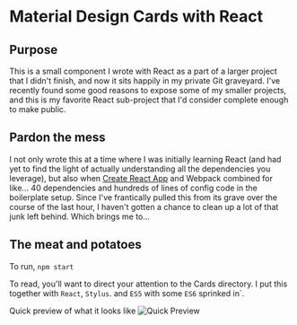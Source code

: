 # Material Design Cards with React

## Purpose

This is a small component I wrote with React as a part of a larger project that I didn't finish, and now it sits happily in my private Git graveyard. I've recently found some good reasons to expose some of my smaller projects, and this is my favorite React sub-project that I'd consider complete enough to make public.

## Pardon the mess

I not only wrote this at a time where I was initially learning React (and had yet to find the light of actually understanding all the dependencies you leverage), but also when [Create React App](https://github.com/facebookincubator/create-react-app) and Webpack combined for like... 40 dependencies and hundreds of lines of config code in the boilerplate setup. Since I've frantically pulled this from its grave over the course of the last hour, I haven't gotten a chance to clean up a lot of that junk left behind. Which brings me to...

## The meat and potatoes

To run, `npm start`

To read, you'll want to direct your attention to the Cards directory. I put this together with `React`, `Stylus`. and `ES5` with some `ES6` sprinked in`.

Quick preview of what it looks like
![Quick Preview](http://i.imgur.com/TnoDu8B.png)